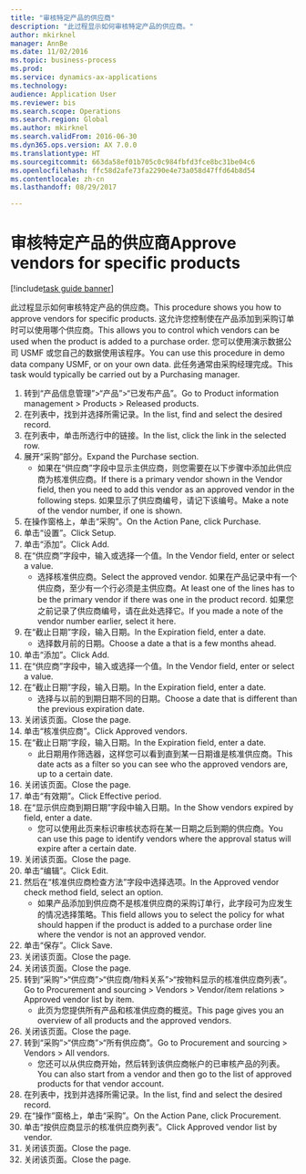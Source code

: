 ```yaml
--- 
title: "审核特定产品的供应商"
description: "此过程显示如何审核特定产品的供应商。"
author: mkirknel
manager: AnnBe
ms.date: 11/02/2016
ms.topic: business-process
ms.prod: 
ms.service: dynamics-ax-applications
ms.technology: 
audience: Application User
ms.reviewer: bis
ms.search.scope: Operations
ms.search.region: Global
ms.author: mkirknel
ms.search.validFrom: 2016-06-30
ms.dyn365.ops.version: AX 7.0.0
ms.translationtype: HT
ms.sourcegitcommit: 663da58ef01b705c0c984fbfd3fce8bc31be04c6
ms.openlocfilehash: ffc58d2afe73fa2290e4e73a058d47ffd64b8d54
ms.contentlocale: zh-cn
ms.lasthandoff: 08/29/2017

---
```

# <a name="approve-vendors-for-specific-products"></a><span data-ttu-id="2b612-103">审核特定产品的供应商</span><span class="sxs-lookup"><span data-stu-id="2b612-103">Approve vendors for specific products</span></span>

[!include[task guide banner](../../includes/task-guide-banner.md)]

<span data-ttu-id="2b612-104">此过程显示如何审核特定产品的供应商。</span><span class="sxs-lookup"><span data-stu-id="2b612-104">This procedure shows you how to approve vendors for specific products.</span></span> <span data-ttu-id="2b612-105">这允许您控制使在产品添加到采购订单时可以使用哪个供应商。</span><span class="sxs-lookup"><span data-stu-id="2b612-105">This allows you to control which vendors can be used when the product is added to a purchase order.</span></span> <span data-ttu-id="2b612-106">您可以使用演示数据公司 USMF 或您自己的数据使用该程序。</span><span class="sxs-lookup"><span data-stu-id="2b612-106">You can use this procedure in demo data company USMF, or on your own data.</span></span> <span data-ttu-id="2b612-107">此任务通常由采购经理完成。</span><span class="sxs-lookup"><span data-stu-id="2b612-107">This task would typically be carried out by a Purchasing manager.</span></span>

1. <span data-ttu-id="2b612-108">转到“产品信息管理”>“产品”>“已发布产品”。</span><span class="sxs-lookup"><span data-stu-id="2b612-108">Go to Product information management > Products > Released products.</span></span>
2. <span data-ttu-id="2b612-109">在列表中，找到并选择所需记录。</span><span class="sxs-lookup"><span data-stu-id="2b612-109">In the list, find and select the desired record.</span></span>
3. <span data-ttu-id="2b612-110">在列表中，单击所选行中的链接。</span><span class="sxs-lookup"><span data-stu-id="2b612-110">In the list, click the link in the selected row.</span></span>
4. <span data-ttu-id="2b612-111">展开“采购”部分。</span><span class="sxs-lookup"><span data-stu-id="2b612-111">Expand the Purchase section.</span></span>
    * <span data-ttu-id="2b612-112">如果在“供应商”字段中显示主供应商，则您需要在以下步骤中添加此供应商为核准供应商。</span><span class="sxs-lookup"><span data-stu-id="2b612-112">If there is a primary vendor shown in the Vendor field, then you need to add this vendor as an approved vendor in the following steps.</span></span> <span data-ttu-id="2b612-113">如果显示了供应商编号，请记下该编号。</span><span class="sxs-lookup"><span data-stu-id="2b612-113">Make a note of the vendor number, if one is shown.</span></span>  
5. <span data-ttu-id="2b612-114">在操作窗格上，单击“采购”。</span><span class="sxs-lookup"><span data-stu-id="2b612-114">On the Action Pane, click Purchase.</span></span>
6. <span data-ttu-id="2b612-115">单击“设置”。</span><span class="sxs-lookup"><span data-stu-id="2b612-115">Click Setup.</span></span>
7. <span data-ttu-id="2b612-116">单击“添加”。</span><span class="sxs-lookup"><span data-stu-id="2b612-116">Click Add.</span></span>
8. <span data-ttu-id="2b612-117">在“供应商”字段中，输入或选择一个值。</span><span class="sxs-lookup"><span data-stu-id="2b612-117">In the Vendor field, enter or select a value.</span></span>
    * <span data-ttu-id="2b612-118">选择核准供应商。</span><span class="sxs-lookup"><span data-stu-id="2b612-118">Select the approved vendor.</span></span> <span data-ttu-id="2b612-119">如果在产品记录中有一个供应商，至少有一个行必须是主供应商。</span><span class="sxs-lookup"><span data-stu-id="2b612-119">At least one of the lines has to be the primary vendor if there was one in the product record.</span></span> <span data-ttu-id="2b612-120">如果您之前记录了供应商编号，请在此处选择它。</span><span class="sxs-lookup"><span data-stu-id="2b612-120">If you made a note of the vendor number earlier, select it here.</span></span>  
9. <span data-ttu-id="2b612-121">在“截止日期”字段，输入日期。</span><span class="sxs-lookup"><span data-stu-id="2b612-121">In the Expiration field, enter a date.</span></span>
    * <span data-ttu-id="2b612-122">选择数月前的日期。</span><span class="sxs-lookup"><span data-stu-id="2b612-122">Choose a date a that is a few months ahead.</span></span>  
10. <span data-ttu-id="2b612-123">单击“添加”。</span><span class="sxs-lookup"><span data-stu-id="2b612-123">Click Add.</span></span>
11. <span data-ttu-id="2b612-124">在“供应商”字段中，输入或选择一个值。</span><span class="sxs-lookup"><span data-stu-id="2b612-124">In the Vendor field, enter or select a value.</span></span>
12. <span data-ttu-id="2b612-125">在“截止日期”字段，输入日期。</span><span class="sxs-lookup"><span data-stu-id="2b612-125">In the Expiration field, enter a date.</span></span>
    * <span data-ttu-id="2b612-126">选择与以前的到期日期不同的日期。</span><span class="sxs-lookup"><span data-stu-id="2b612-126">Choose a date that is different than the previous expiration date.</span></span>  
13. <span data-ttu-id="2b612-127">关闭该页面。</span><span class="sxs-lookup"><span data-stu-id="2b612-127">Close the page.</span></span>
14. <span data-ttu-id="2b612-128">单击“核准供应商”。</span><span class="sxs-lookup"><span data-stu-id="2b612-128">Click Approved vendors.</span></span>
15. <span data-ttu-id="2b612-129">在“截止日期”字段，输入日期。</span><span class="sxs-lookup"><span data-stu-id="2b612-129">In the Expiration field, enter a date.</span></span>
    * <span data-ttu-id="2b612-130">此日期用作筛选器，这样您可以看到直到某一日期谁是核准供应商。</span><span class="sxs-lookup"><span data-stu-id="2b612-130">This date acts as a filter so you can see who the approved vendors are, up to a certain date.</span></span>  
16. <span data-ttu-id="2b612-131">关闭该页面。</span><span class="sxs-lookup"><span data-stu-id="2b612-131">Close the page.</span></span>
17. <span data-ttu-id="2b612-132">单击“有效期”。</span><span class="sxs-lookup"><span data-stu-id="2b612-132">Click Effective period.</span></span>
18. <span data-ttu-id="2b612-133">在“显示供应商到期日期”字段中输入日期。</span><span class="sxs-lookup"><span data-stu-id="2b612-133">In the Show vendors expired by field, enter a date.</span></span>
    * <span data-ttu-id="2b612-134">您可以使用此页来标识审核状态将在某一日期之后到期的供应商。</span><span class="sxs-lookup"><span data-stu-id="2b612-134">You can use this page to identify vendors where the approval status will expire after a certain date.</span></span>  
19. <span data-ttu-id="2b612-135">关闭该页面。</span><span class="sxs-lookup"><span data-stu-id="2b612-135">Close the page.</span></span>
20. <span data-ttu-id="2b612-136">单击“编辑”。</span><span class="sxs-lookup"><span data-stu-id="2b612-136">Click Edit.</span></span>
21. <span data-ttu-id="2b612-137">然后在“核准供应商检查方法”字段中选择选项。</span><span class="sxs-lookup"><span data-stu-id="2b612-137">In the Approved vendor check method field, select an option.</span></span>
    * <span data-ttu-id="2b612-138">如果产品添加到供应商不是核准供应商的采购订单行，此字段可为应发生的情况选择策略。</span><span class="sxs-lookup"><span data-stu-id="2b612-138">This field allows you to select the policy for what should happen if the product is added to a purchase order line where the vendor is not an approved vendor.</span></span>  
22. <span data-ttu-id="2b612-139">单击“保存”。</span><span class="sxs-lookup"><span data-stu-id="2b612-139">Click Save.</span></span>
23. <span data-ttu-id="2b612-140">关闭该页面。</span><span class="sxs-lookup"><span data-stu-id="2b612-140">Close the page.</span></span>
24. <span data-ttu-id="2b612-141">关闭该页面。</span><span class="sxs-lookup"><span data-stu-id="2b612-141">Close the page.</span></span>
25. <span data-ttu-id="2b612-142">转到“采购”>“供应商”>“供应商/物料关系”>“按物料显示的核准供应商列表”。</span><span class="sxs-lookup"><span data-stu-id="2b612-142">Go to Procurement and sourcing > Vendors > Vendor/item relations > Approved vendor list by item.</span></span>
    * <span data-ttu-id="2b612-143">此页为您提供所有产品和核准供应商的概览。</span><span class="sxs-lookup"><span data-stu-id="2b612-143">This page gives you an overview of all products and the approved vendors.</span></span>  
26. <span data-ttu-id="2b612-144">关闭该页面。</span><span class="sxs-lookup"><span data-stu-id="2b612-144">Close the page.</span></span>
27. <span data-ttu-id="2b612-145">转到“采购”>“供应商”>“所有供应商”。</span><span class="sxs-lookup"><span data-stu-id="2b612-145">Go to Procurement and sourcing > Vendors > All vendors.</span></span>
    * <span data-ttu-id="2b612-146">您还可以从供应商开始，然后转到该供应商帐户的已审核产品的列表。</span><span class="sxs-lookup"><span data-stu-id="2b612-146">You can also start from a vendor and then go to the list of approved products for that vendor account.</span></span>  
28. <span data-ttu-id="2b612-147">在列表中，找到并选择所需记录。</span><span class="sxs-lookup"><span data-stu-id="2b612-147">In the list, find and select the desired record.</span></span>
29. <span data-ttu-id="2b612-148">在“操作”窗格上，单击“采购”。</span><span class="sxs-lookup"><span data-stu-id="2b612-148">On the Action Pane, click Procurement.</span></span>
30. <span data-ttu-id="2b612-149">单击“按供应商显示的核准供应商列表”。</span><span class="sxs-lookup"><span data-stu-id="2b612-149">Click Approved vendor list by vendor.</span></span>
31. <span data-ttu-id="2b612-150">关闭该页面。</span><span class="sxs-lookup"><span data-stu-id="2b612-150">Close the page.</span></span>
32. <span data-ttu-id="2b612-151">关闭该页面。</span><span class="sxs-lookup"><span data-stu-id="2b612-151">Close the page.</span></span>


